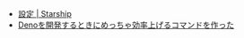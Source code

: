 - [設定 | Starship](https://starship.rs/ja-JP/config/#custom-commands)
- [Denoを開発するときにめっちゃ効率上げるコマンドを作った](https://zenn.dev/kawarimidoll/articles/d371abbd46b65b)
